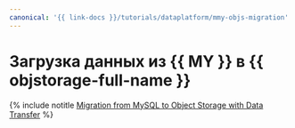 ```yaml
---
canonical: '{{ link-docs }}/tutorials/dataplatform/mmy-objs-migration'
---
```


# Загрузка данных из {{ MY }} в {{ objstorage-full-name }}

{% include notitle [Migration from MySQL to Object Storage with Data Transfer](../../_tutorials/dataplatform/mmy-objs-migration.md) %}
